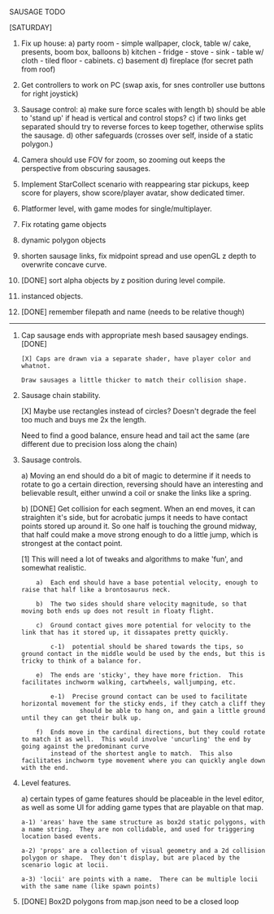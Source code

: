 SAUSAGE TODO

[SATURDAY]

1.  Fix up house:
	a) party room - simple wallpaper, clock, table w/ cake, presents, boom box, balloons
	b) kitchen - fridge - stove - sink - table w/ cloth - tiled floor - cabinets.
	c) basement
	d) fireplace (for secret path from roof)

2.  Get controllers to work on PC (swap axis, for snes controller use buttons for right joystick)

3. Sausage control:
	a) make sure force scales with length
	b) should be able to 'stand up' if head is vertical and control stops?
	c) if two links get separated should try to reverse forces to keep together, otherwise splits the sausage.
	d) other safeguards (crosses over self, inside of a static polygon.)

4. Camera should use FOV for zoom, so zooming out keeps the perspective from obscuring sausages.

5. Implement StarCollect scenario with reappearing star pickups, keep score for players, show score/player avatar, show dedicated timer.

6.  Platformer level, with game modes for single/multiplayer.

7. Fix rotating game objects

8. dynamic polygon objects

9. shorten sausage links, fix midpoint spread and use openGL z depth to overwrite concave curve.

10. [DONE] sort alpha objects by z position during level compile.

11. instanced objects.

12. [DONE] remember filepath and name (needs to be relative though)



-----------------


1.  Cap sausage ends with appropriate mesh based sausagey endings. [DONE]
	
		[X] Caps are drawn via a separate shader, have player color and whatnot.

		Draw sausages a little thicker to match their collision shape.

2.  Sausage chain stability.
	
	[X] Maybe use rectangles instead of circles? Doesn't degrade the feel too much and buys me 2x the length.

	Need to find a good balance, ensure head and tail act the same (are different due to precision loss along the chain)

3.  Sausage controls.

	a) Moving an end should do a bit of magic to determine if it needs to rotate to go a certain direction, reversing should
	   have an interesting and believable result, either unwind a coil or snake the links like a spring.

	b) [DONE] Get collision for each segment.  When an end moves, it can straighten it's side, but for acrobatic jumps it needs to have
	   contact points stored up around it.  So one half is touching the ground midway, that half could make a move strong enough to do a little jump,
	   which is strongest at the contact point.

	   [1]  This will need a lot of tweaks and algorithms to make 'fun', and somewhat realistic.

	   		a)  Each end should have a base potential velocity, enough to raise that half like a brontosaurus neck.

	   		b)  The two sides should share velocity magnitude, so that moving both ends up does not result in floaty flight.

	   		c)  Ground contact gives more potential for velocity to the link that has it stored up, it dissapates pretty quickly.

	   			c-1)  potential should be shared towards the tips, so ground contact in the middle would be used by the ends, but this is tricky to think of a balance for.

	   		e)  The ends are 'sticky', they have more friction.  This facilitates inchworm walking, cartwheels, walljumping, etc.

	   			e-1)  Precise ground contact can be used to facilitate horizontal movement for the sticky ends, if they catch a cliff they
	   					should be able to hang on, and gain a little ground until they can get their bulk up.

	   		f)  Ends move in the cardinal directions, but they could rotate to match it as well.  This would involve 'uncurling' the end by going against the predominant curve
	   		    instead of the shortest angle to match.  This also facilitates inchworm type movement where you can quickly angle down with the end.


4.  Level features.
	
	a) certain types of game features should be placeable in the level editor, as well as some UI for adding game types that are playable
	   on that map.

	   	a-1) 'areas' have the same structure as box2d static polygons, with a name string.  They are non collidable, and used for triggering location based events.

	   	a-2) 'props' are a collection of visual geometry and a 2d collision polygon or shape.  They don't display, but are placed by the scenario logic at locii.

	   	a-3) 'locii' are points with a name.  There can be multiple locii with the same name (like spawn points)

5.  [DONE] Box2D polygons from map.json need to be a closed loop

